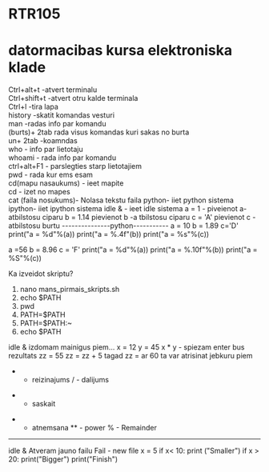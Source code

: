 
# RTR105
# datormacibas kursa elektroniska klade
Ctrl+alt+t -atvert terminalu  
Ctrl+shift+t -atvert otru kalde terminala   
Ctrl+l -tira lapa   
history -skatit komandas vesturi  
man -radas info par komandu  
(burts)+ 2tab rada visus komandas kuri sakas no burta  
un+ 2tab -koamndas  
who - info par lietotaju  
whoami - rada info par komandu   
ctrl+alt+F1 - parslegties starp lietotajiem  
pwd - rada kur ems esam    
cd(mapu nasaukums)  - ieet mapite  
cd - izet no mapes   
cat (faila nosukums)- Nolasa tekstu faila
python- iiet python sistema 
ipython- iiet ipython sistema 
idle & - ieet idle sistema 
a = 1 - piveienot a- atbilstosu ciparu
b = 1.14 pievienot b -a tbilstosu ciparu 
c = 'A' pievienot c - atbilstosu burtu 
---------------python-----------
a = 10 
b = 1.89
c='D'
print("a = %d"%(a))
print("a = %.4f"(b))
print("a = %s"%(c))

a =56
b = 8.96 
c = 'F'
print("a = %d"%(a))
print("a = %.10f"%(b))
print("a = %S"%(c))    


Ka izveidot skriptu?  
1. nano mans_pirmais_skripts.sh  
2. echo $PATH    
3. pwd  
4. PATH=$PATH  
5. PATH=$PATH:~  
6. echo $PATH  

idle &
izdomam mainigus 
piem...
x = 12
y = 45
x * y - spiezam enter bus rezultats
zz = 55
zz = zz + 5 tagad zz = ar 60 
ta var atrisinat jebkuru piem 
* - reizinajums
/ - dalijums 
+ - saskait
- - atnemsana 
** - power
% - Remainder 

--------------------------------------------------------------------------
idle & 
Atveram jauno failu Fail - new file
x = 5
if x< 10:
	print ("Smaller")
if x > 20:
	print("Bigger")
print("Finish")
